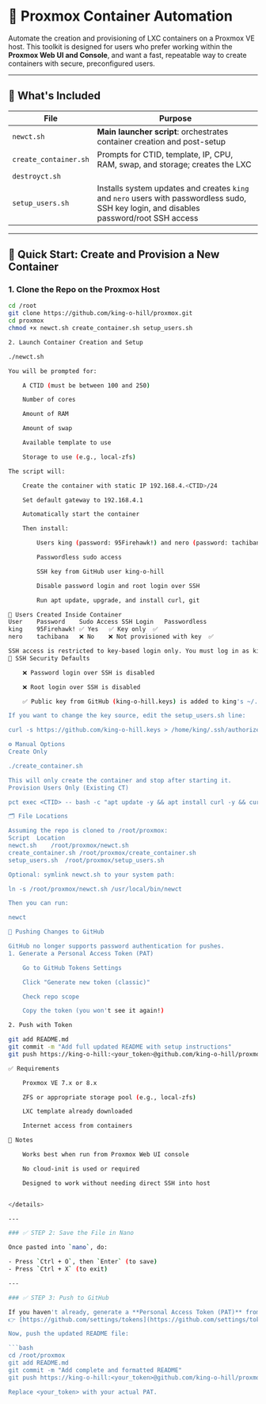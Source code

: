 # 🧰 Proxmox Container Automation

Automate the creation and provisioning of LXC containers on a Proxmox VE host. This toolkit is designed for users who prefer working within the **Proxmox Web UI and Console**, and want a fast, repeatable way to create containers with secure, preconfigured users.

---

## 📁 What's Included

| File                  | Purpose |
|-----------------------|---------|
| `newct.sh`            | **Main launcher script**: orchestrates container creation and post-setup |
| `create_container.sh` | Prompts for CTID, template, IP, CPU, RAM, swap, and storage; creates the LXC |
| `destroyct.sh`        |
| `setup_users.sh`      | Installs system updates and creates `king` and `nero` users with passwordless sudo, SSH key login, and disables password/root SSH access |

---

## 🚀 Quick Start: Create and Provision a New Container

### 1. Clone the Repo on the Proxmox Host

```bash
cd /root
git clone https://github.com/king-o-hill/proxmox.git
cd proxmox
chmod +x newct.sh create_container.sh setup_users.sh

2. Launch Container Creation and Setup

./newct.sh

You will be prompted for:

    A CTID (must be between 100 and 250)

    Number of cores

    Amount of RAM

    Amount of swap

    Available template to use

    Storage to use (e.g., local-zfs)

The script will:

    Create the container with static IP 192.168.4.<CTID>/24

    Set default gateway to 192.168.4.1

    Automatically start the container

    Then install:

        Users king (password: 95Firehawk!) and nero (password: tachibana)

        Passwordless sudo access

        SSH key from GitHub user king-o-hill

        Disable password login and root login over SSH

        Run apt update, upgrade, and install curl, git

👥 Users Created Inside Container
User	Password	Sudo Access	SSH Login	Passwordless
king	95Firehawk!	✅ Yes	✅ Key only	✅
nero	tachibana	❌ No	❌ Not provisioned with key	✅

SSH access is restricted to key-based login only. You must log in as king using the SSH key fetched from GitHub.
🔐 SSH Security Defaults

    ❌ Password login over SSH is disabled

    ❌ Root login over SSH is disabled

    ✅ Public key from GitHub (king-o-hill.keys) is added to king's ~/.ssh/authorized_keys

If you want to change the key source, edit the setup_users.sh line:

curl -s https://github.com/king-o-hill.keys > /home/king/.ssh/authorized_keys

⚙️ Manual Options
Create Only

./create_container.sh

This will only create the container and stop after starting it.
Provision Users Only (Existing CT)

pct exec <CTID> -- bash -c "apt update -y && apt install curl -y && curl -sSL https://raw.githubusercontent.com/king-o-hill/proxmox/main/setup_users.sh | bash"

🗂 File Locations

Assuming the repo is cloned to /root/proxmox:
Script	Location
newct.sh	/root/proxmox/newct.sh
create_container.sh	/root/proxmox/create_container.sh
setup_users.sh	/root/proxmox/setup_users.sh

Optional: symlink newct.sh to your system path:

ln -s /root/proxmox/newct.sh /usr/local/bin/newct

Then you can run:

newct

💾 Pushing Changes to GitHub

GitHub no longer supports password authentication for pushes.
1. Generate a Personal Access Token (PAT)

    Go to GitHub Tokens Settings

    Click "Generate new token (classic)"

    Check repo scope

    Copy the token (you won't see it again!)

2. Push with Token

git add README.md
git commit -m "Add full updated README with setup instructions"
git push https://king-o-hill:<your_token>@github.com/king-o-hill/proxmox.git

✅ Requirements

    Proxmox VE 7.x or 8.x

    ZFS or appropriate storage pool (e.g., local-zfs)

    LXC template already downloaded

    Internet access from containers

📌 Notes

    Works best when run from Proxmox Web UI console

    No cloud-init is used or required

    Designed to work without needing direct SSH into host


</details>

---

### ✅ STEP 2: Save the File in Nano

Once pasted into `nano`, do:

- Press `Ctrl + O`, then `Enter` (to save)
- Press `Ctrl + X` (to exit)

---

### ✅ STEP 3: Push to GitHub

If you haven't already, generate a **Personal Access Token (PAT)** from GitHub with `repo` access:  
👉 [https://github.com/settings/tokens](https://github.com/settings/tokens)

Now, push the updated README file:

```bash
cd /root/proxmox
git add README.md
git commit -m "Add complete and formatted README"
git push https://king-o-hill:<your_token>@github.com/king-o-hill/proxmox.git

Replace <your_token> with your actual PAT.
